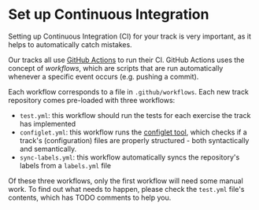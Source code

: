 # Set up Continuous Integration

Setting up Continuous Integration (CI) for your track is very important, as it helps to automatically catch mistakes.

Our tracks all use [GitHub Actions](https://docs.github.com/en/actions) to run their CI.
GitHub Actions uses the concept of _workflows_, which are scripts that are run automatically whenever a specific event occurs (e.g. pushing a commit).

Each workflow corresponds to a file in `.github/workflows`.
Each new track repository comes pre-loaded with three workflows:

- `test.yml`: this workflow should run the tests for each exercise the track has implemented
- `configlet.yml`: this workflow runs the [configlet tool](/docs/building/configlet), which checks if a track's (configuration) files are properly structured - both syntactically and semantically.
- `sync-labels.yml`: this workflow automatically syncs the repository's labels from a `labels.yml` file

Of these three workflows, only the first workflow will need some manual work.
To find out what needs to happen, please check the `test.yml` file's contents, which has TODO comments to help you.
